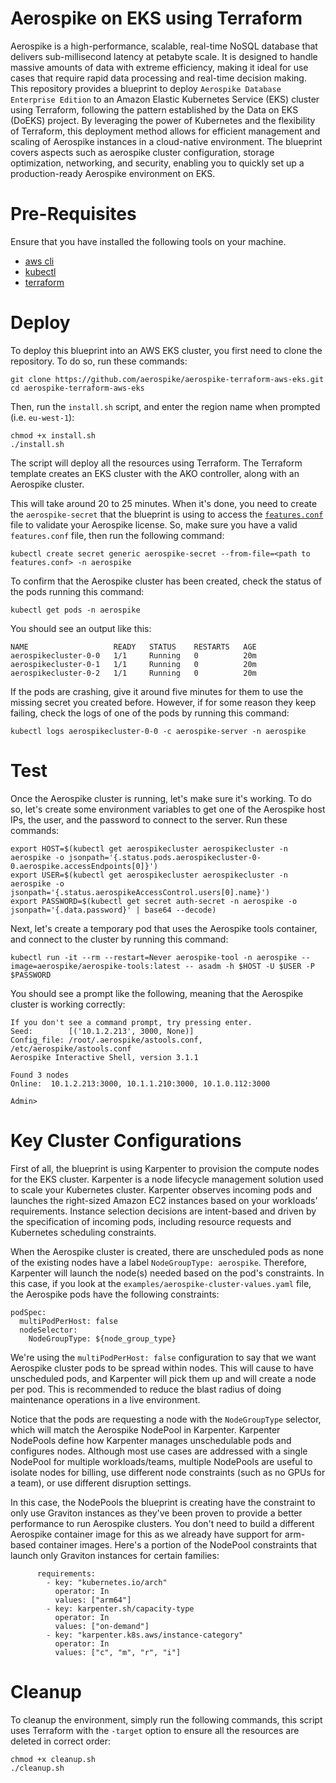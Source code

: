 # Aerospike on EKS using Terraform

Aerospike is a high-performance, scalable, real-time NoSQL database that delivers sub-millisecond latency at petabyte scale. It is designed to handle massive amounts of data with extreme efficiency, making it ideal for use cases that require rapid data processing and real-time decision making. This repository provides a blueprint to deploy `Aerospike Database Enterprise Edition` to an Amazon Elastic Kubernetes Service (EKS) cluster using Terraform, following the pattern established by the Data on EKS (DoEKS) project. By leveraging the power of Kubernetes and the flexibility of Terraform, this deployment method allows for efficient management and scaling of Aerospike instances in a cloud-native environment. The blueprint covers aspects such as aerospike cluster configuration, storage optimization, networking, and security, enabling you to quickly set up a production-ready Aerospike environment on EKS.

# Pre-Requisites

Ensure that you have installed the following tools on your machine.

* [aws cli](https://docs.aws.amazon.com/cli/latest/userguide/install-cliv2.html)
* [kubectl](https://kubernetes.io/docs/tasks/tools/)
* [terraform](https://learn.hashicorp.com/tutorials/terraform/install-cli)

# Deploy

To deploy this blueprint into an AWS EKS cluster, you first need to clone the repository. To do so, run these commands:

```
git clone https://github.com/aerospike/aerospike-terraform-aws-eks.git
cd aerospike-terraform-aws-eks
```

Then, run the `install.sh` script, and enter the region name when prompted (i.e. `eu-west-1`):

```
chmod +x install.sh
./install.sh
```

The script will deploy all the resources using Terraform. The Terraform template creates an EKS cluster with the AKO controller, along with an Aerospike cluster.

This will take around 20 to 25 minutes. When it's done, you need to create the `aerospike-secret` that the blueprint is using to access the [`features.conf`](https://aerospike.com/docs/server/operations/configure/feature-key) file to validate your Aerospike license. So, make sure you have a valid `features.conf` file, then run the following command:

```
kubectl create secret generic aerospike-secret --from-file=<path to features.conf> -n aerospike
```

To confirm that the Aerospike cluster has been created, check the status of the pods running this command:

```
kubectl get pods -n aerospike
```

You should see an output like this:

```
NAME                   READY   STATUS    RESTARTS   AGE
aerospikecluster-0-0   1/1     Running   0          20m
aerospikecluster-0-1   1/1     Running   0          20m
aerospikecluster-0-2   1/1     Running   0          20m
```

If the pods are crashing, give it around five minutes for them to use the missing secret you created before. However, if for some reason they keep failing, check the logs of one of the pods by running this command:

```
kubectl logs aerospikecluster-0-0 -c aerospike-server -n aerospike
```

# Test

Once the Aerospike cluster is running, let's make sure it's working. To do so, let's create some environment variables to get one of the Aerospike host IPs, the user, and the password to connect to the server. Run these commands:

```
export HOST=$(kubectl get aerospikecluster aerospikecluster -n aerospike -o jsonpath='{.status.pods.aerospikecluster-0-0.aerospike.accessEndpoints[0]}')
export USER=$(kubectl get aerospikecluster aerospikecluster -n aerospike -o jsonpath='{.status.aerospikeAccessControl.users[0].name}')
export PASSWORD=$(kubectl get secret auth-secret -n aerospike -o jsonpath='{.data.password}' | base64 --decode)
```

Next, let's create a temporary pod that uses the Aerospike tools container, and connect to the cluster by running this command:

```
kubectl run -it --rm --restart=Never aerospike-tool -n aerospike --image=aerospike/aerospike-tools:latest -- asadm -h $HOST -U $USER -P $PASSWORD
```

You should see a prompt like the following, meaning that the Aerospike cluster is working correctly:

```
If you don't see a command prompt, try pressing enter.
Seed:        [('10.1.2.213', 3000, None)]
Config_file: /root/.aerospike/astools.conf, /etc/aerospike/astools.conf
Aerospike Interactive Shell, version 3.1.1

Found 3 nodes
Online:  10.1.2.213:3000, 10.1.1.210:3000, 10.1.0.112:3000

Admin>
```

# Key Cluster Configurations

First of all, the blueprint is using Karpenter to provision the compute nodes for the EKS cluster. Karpenter is a node lifecycle management solution used to scale your Kubernetes cluster. Karpenter observes incoming pods and launches the right-sized Amazon EC2 instances based on your workloads' requirements. Instance selection decisions are intent-based and driven by the specification of incoming pods, including resource requests and Kubernetes scheduling constraints.

When the Aerospike cluster is created, there are unscheduled pods as none of the existing nodes have a label `NodeGroupType: aerospike`. Therefore, Karpenter will launch the node(s) needed based on the pod's constraints. In this case, if you look at the `examples/aerospike-cluster-values.yaml` file, the Aerospike pods have the following constraints:

```
podSpec:
  multiPodPerHost: false
  nodeSelector:
    NodeGroupType: ${node_group_type}
```

We're using the `multiPodPerHost: false` configuration to say that we want Aerospike cluster pods to be spread within nodes. This will cause to have unscheduled pods, and Karpenter will pick them up and will create a node per pod. This is recommended to reduce the blast radius of doing maintenance operations in a live environment.

Notice that the pods are requesting a node with the `NodeGroupType` selector, which will match the Aerospike NodePool in Karpenter. Karpenter NodePools define how Karpenter manages unschedulable pods and configures nodes. Although most use cases are addressed with a single NodePool for multiple workloads/teams, multiple NodePools are useful to isolate nodes for billing, use different node constraints (such as no GPUs for a team), or use different disruption settings.

In this case, the NodePools the blueprint is creating have the constraint to only use Graviton instances as they've been proven to provide a better performance to run Aerospike clusters. You don't need to build a different Aerospike container image for this as we already have support for arm-based container images. Here's a portion of the NodePool constraints that launch only Graviton instances for certain families:

```
      requirements:
        - key: "kubernetes.io/arch"
          operator: In
          values: ["arm64"]
        - key: karpenter.sh/capacity-type
          operator: In
          values: ["on-demand"]
        - key: "karpenter.k8s.aws/instance-category"
          operator: In
          values: ["c", "m", "r", "i"]
```

# Cleanup

To cleanup the environment, simply run the following commands, this script uses Terraform with the `-target` option to ensure all the resources are deleted in correct order:

```
chmod +x cleanup.sh
./cleanup.sh
```